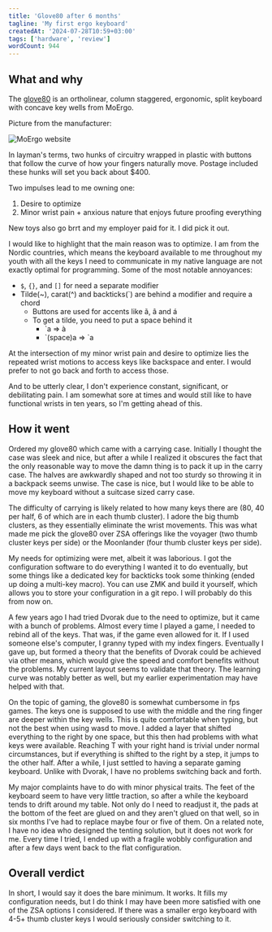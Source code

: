 ```yaml
---
title: 'Glove80 after 6 months'
tagline: 'My first ergo keyboard'
createdAt: '2024-07-28T10:59+03:00'
tags: ['hardware', 'review']
wordCount: 944
---
```


## What and why

The [glove80](https://www.moergo.com/) is an ortholinear, column staggered,
ergonomic, split keyboard with concave key wells from MoErgo.

Picture from the manufacturer:

![MoErgo
website](https://www.moergo.com/cdn/shop/files/Hero-3842x2000_1600x.jpg)

In layman's terms, two hunks of circuitry wrapped in plastic with buttons that
follow the curve of how your fingers naturally move. Postage included these
hunks will set you back about $400.

Two impulses lead to me owning one:

1. Desire to optimize
2. Minor wrist pain + anxious nature that enjoys future proofing everything

New toys also go brrt and my employer paid for it. I did pick it out.

I would like to highlight that the main reason was to optimize. I am from the
Nordic countries, which means the keyboard available to me throughout my youth
with all the keys I need to communicate in my native language are not exactly
optimal for programming. Some of the most notable annoyances:

- `$`, `{}`, and `[]` for need a separate modifier
- Tilde(~), carat(^) and backticks(`) are behind a modifier and require a chord
  - Buttons are used for accents like ã, â and á
  - To get a tilde, you need to put a space behind it
    - `a => à
    - \`(space)a => `a

At the intersection of my minor wrist pain and desire to optimize lies the
repeated wrist motions to access keys like backspace and enter. I would prefer
to not go back and forth to access those.

And to be utterly clear, I don't experience constant, significant, or
debilitating pain. I am somewhat sore at times and would still like to have
functional wrists in ten years, so I'm getting ahead of this.

## How it went

Ordered my glove80 which came with a carrying case. Initially I thought the case
was sleek and nice, but after a while I realized it obscures the fact that the
only reasonable way to move the damn thing is to pack it up in the carry case.
The halves are awkwardly shaped and not too sturdy so throwing it in a backpack
seems unwise. The case is nice, but I would like to be able to move my keyboard
without a suitcase sized carry case.

The difficulty of carrying is likely related to how many keys there are (80, 40
per half, 6 of which are in each thumb cluster). I adore the big thumb clusters,
as they essentially eliminate the wrist movements. This was what made me pick
the glove80 over ZSA offerings like the voyager (two thumb cluster keys per
side) or the Moonlander (four thumb cluster keys per side).

My needs for optimizing were met, albeit it was laborious. I got the
configuration software to do everything I wanted it to do eventually, but some
things like a dedicated key for backticks took some thinking (ended up doing a
multi-key macro). You can use ZMK and build it yourself, which allows you to
store your configuration in a git repo. I will probably do this from now on.

A few years ago I had tried Dvorak due to the need to optimize, but it came with
a bunch of problems. Almost every time I played a game, I needed to rebind all
of the keys. That was, if the game even allowed for it. If I used someone else's
computer, I granny typed with my index fingers. Eventually I gave up, but formed
a theory that the benefits of Dvorak could be achieved via other means, which
would give the speed and comfort benefits without the problems. My current
layout seems to validate that theory. The learning curve was notably better as
well, but my earlier experimentation may have helped with that.

On the topic of gaming, the glove80 is somewhat cumbersome in fps games. The
keys one is supposed to use with the middle and the ring finger are deeper
within the key wells. This is quite comfortable when typing, but not the best
when using wasd to move. I added a layer that shifted everything to the right by
one space, but this then had problems with what keys were available. Reaching T
with your right hand is trivial under normal circumstances, but if everything is
shifted to the right by a step, it jumps to the other half. After a while, I
just settled to having a separate gaming keyboard. Unlike with Dvorak, I have no
problems switching back and forth.

My major complaints have to do with minor physical traits. The feet of the
keyboard seem to have very little traction, so after a while the keyboard tends
to drift around my table. Not only do I need to readjust it, the pads at the
bottom of the feet are glued on and they aren't glued on that well, so in six
months I've had to replace maybe four or five of them. On a related note, I have
no idea who designed the tenting solution, but it does not work for me. Every
time I tried, I ended up with a fragile wobbly configuration and after a few
days went back to the flat configuration.

## Overall verdict

In short, I would say it does the bare minimum. It works. It fills my
configuration needs, but I do think I may have been more satisfied with one of
the ZSA options I considered. If there was a smaller ergo keyboard with 4-5+
thumb cluster keys I would seriously consider switching to it.
